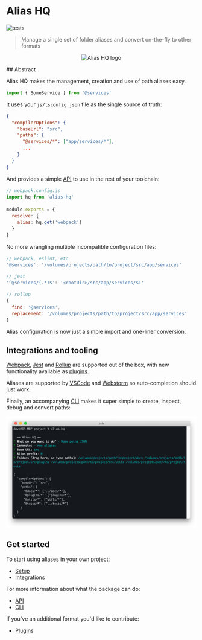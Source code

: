 # Alias HQ 

![tests](https://github.com/davestewart/alias-hq/workflows/tests/badge.svg)

> Manage a single set of folder aliases and convert on-the-fly to other formats

<p align="center">
  <img src="https://raw.githubusercontent.com/davestewart/alias-hq/master/docs/logo.png" alt="Alias HQ logo">
</p>
## Abstract

Alias HQ makes the management, creation and use of path aliases easy.

```js
import { SomeService } from '@services'
```

It uses your `js/tsconfig.json` file as the single source of truth:

```json
{
  "compilerOptions": {
    "baseUrl": "src",
    "paths": {
      "@services/*": ["app/services/*"],
      ...
    }
  }
}
```

And provides a simple [API](docs/api.md) to use in the rest of your toolchain:

```js
// webpack.config.js
import hq from 'alias-hq'

module.exports = {
  resolve: {
    alias: hq.get('webpack')
  }
}
```

No more wrangling multiple incompatible configuration files:

```js
// webpack, eslint, etc
'@services': '/volumes/projects/path/to/project/src/app/services'
```
```js
// jest
'^@services/(.*)$': '<rootDir>/src/app/services/$1'
```
```js
// rollup
{
  find: '@services',
  replacement: '/volumes/projects/path/to/project/src/app/services'
}
```

Alias configuration is now just a simple import and one-liner conversion.

## Integrations and tooling

[Webpack](docs/integrations.md#webpack), [Jest](docs/integrations.md#jest) and [Rollup](docs/integrations.md#rollup) are supported out of the box, with new functionality available as [plugins](docs/plugins.md).

Aliases are supported by [VSCode](docs/integrations.md#vs-code) and [Webstorm](docs/integrations.md#webstorm) so auto-completion should just work.

Finally, an accompanying [CLI](docs/cli.md) makes it super simple to create, inspect, debug and convert paths:

![cli](docs/assets/cli.png)

## Get started

To start using aliases in your own project:

- [Setup](docs/setup.md)
- [Integrations](docs/integrations.md)

For more information about what the package can do:

- [API](docs/api.md)
- [CLI](docs/cli.md)

If you've an additional format you'd like to contribute:

- [Plugins](docs/plugins.md)



